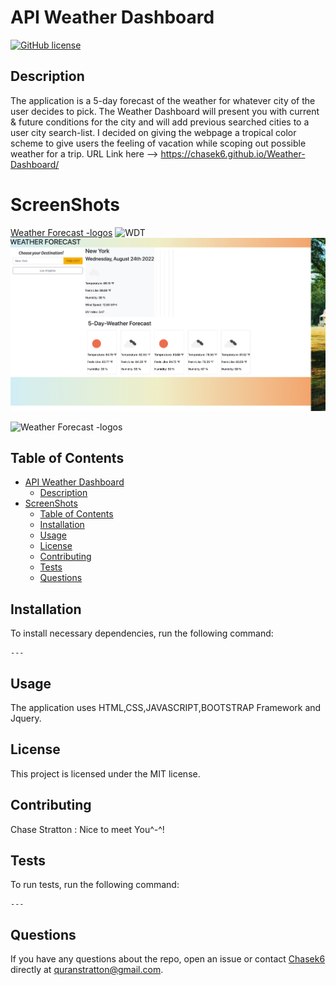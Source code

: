 
# API Weather Dashboard
[![GitHub license](https://img.shields.io/badge/license-MIT-blue.svg)](https://github.com/Chasek6/api-weather-dashboard)
## Description
The application is a 5-day forecast of the weather for whatever city of the user decides to pick. The Weather Dashboard will present you with current & future conditions for the city and will add previous searched cities to a user city search-list. I decided on giving the webpage a tropical color scheme to give users the feeling of vacation while scoping out possible weather for a trip.  URL Link here --> https://chasek6.github.io/Weather-Dashboard/


# ScreenShots

[Weather Forecast -logos](https://user-images.githubusercontent.com/108581086/192958540-c4a9c2ab-d3de-4b4d-8d23-03a3e40d1b1b.jpeg)
<img width="1559" alt="WDT" src="https://user-images.githubusercontent.com/108581086/192925121-9254361c-face-4096-9e06-c5817d94b7a3.png">
![WD.PNG](Assests/WD.PNG)

![Weather Forecast -logos](https://user-images.githubusercontent.com/108581086/192958540-c4a9c2ab-d3de-4b4d-8d23-03a3e40d1b1b.jpeg)


## Table of Contents 
- [API Weather Dashboard](#api-weather-dashboard)
  - [Description](#description)
- [ScreenShots](#screenshots)
  - [Table of Contents](#table-of-contents)
  - [Installation](#installation)
  - [Usage](#usage)
  - [License](#license)
  - [Contributing](#contributing)
  - [Tests](#tests)
  - [Questions](#questions)
## Installation
To install necessary dependencies, run the following command:
```
---
```
## Usage
The application uses HTML,CSS,JAVASCRIPT,BOOTSTRAP Framework and Jquery.
## License
This project is licensed under the MIT license.
  
## Contributing
Chase Stratton : Nice to meet You^-^!
## Tests
To run tests, run the following command:
```
---
```
## Questions
If you have any questions about the repo, open an issue or contact [Chasek6](undefined) directly at quranstratton@gmail.com.
